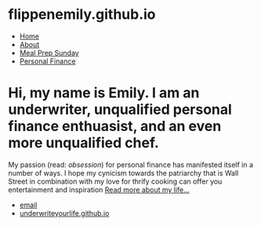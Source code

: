 # flippenemily.github.io
<!DOCTYPE html>
<html>
	<head>
		<title> 
			Underwrite Life 
		</title>
		<!-- link to main stylesheet -->
		<link rel="stylesheet" type="text/css" href="/css/main.css">
	</head>
	<body>
		<nav>
    		<ul>
        		<li><a href="/">Home</a></li>
	        	<li><a href="/about">About</a></li>
        		<li><a href="/mealprepsunday">Meal Prep Sunday</a></li>
        		<li><a href="/personalfinance">Personal Finance</a></li>
    		</ul>
		</nav>
		<div class="container">
    		<div class="blurb">
        		<h1>Hi, my name is Emily. I am an underwriter, unqualified personal finance enthuasist, and an even more unqualified chef. </h1>
				<p>My passion (read: <em>obsession</em>) for personal finance has manifested itself in a number of ways. I hope my cynicism towards the patriarchy that is Wall Street in combination with my love for thrify cooking can offer you entertainment and inspiration  <a href="/about">Read more about my life...</a></p>
    		</div><!-- /.blurb -->
		</div><!-- /.container -->
		<footer>
    		<ul>
        		<li><a href="mailto:flippenemily@gmail.com">email</a></li>
        		<li><a href="underwriteyourlife.github.io">underwriteyourlife.github.io</a></li>
			</ul>
		</footer>
	</body>
</html>
